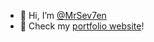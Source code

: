 - 👋 Hi, I’m [@MrSev7en](https://github.com/MrSev7en/)
- 🚀 Check my [portfolio website](https://mrsev7en.vercel.app/)!
